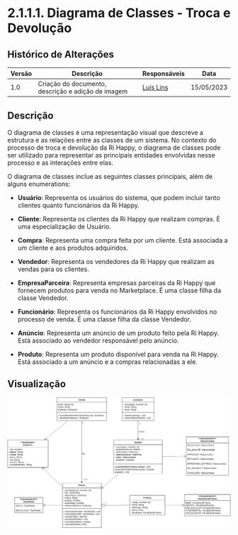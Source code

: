 # 2.1.1.1. Diagrama de Classes - Troca e Devolução

## Histórico de Alterações

| Versão | Descrição                                          | Responsáveis                                 | Data       |
| ------ | -------------------------------------------------- | -------------------------------------------- | ---------- |
| 1.0    | Criação do documento, descrição e adição de imagem | [Luís Lins](https://github.com/luisgaboardi) | 15/05/2023 |

## Descrição

O diagrama de classes é uma representação visual que descreve a estrutura e as relações entre as classes de um sistema. No contexto do processo de troca e devolução da Ri Happy, o diagrama de classes pode ser utilizado para representar as principais entidades envolvidas nesse processo e as interações entre elas.

O diagrama de classes inclue as seguintes classes principais, além de alguns enumerations:

- **Usuário**: Representa os usuários do sistema, que podem incluir tanto clientes quanto funcionários da Ri Happy.

- **Cliente**: Representa os clientes da Ri Happy que realizam compras. É uma especialização de Usuário.

- **Compra**: Representa uma compra feita por um cliente. Está associada a um cliente e aos produtos adquiridos.

- **Vendedor**: Representa os vendedores da Ri Happy que realizam as vendas para os clientes.

- **EmpresaParceira**: Representa empresas parceiras da Ri Happy que fornecem produtos para venda no Marketplace. É uma classe filha da classe Vendedor.

- **Funcionário**: Representa os funcionários da Ri Happy envolvidos no processo de venda. É uma classe filha da classe Vendedor.

- **Anúncio**: Representa um anúncio de um produto feito pela Ri Happy. Está associado ao vendedor responsável pelo anúncio.

- **Produto**: Representa um produto disponível para venda na Ri Happy. Está associado a um anúncio e a compras relacionadas a ele.

## Visualização

![Diagrama de Classes - Troca e Devolução](../Imagens/DiagramaClasseTrocaDevolucao.png)
